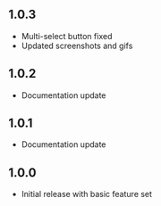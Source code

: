 ## 1.0.3

* Multi-select button fixed
* Updated screenshots and gifs

## 1.0.2

* Documentation update

## 1.0.1

* Documentation update

## 1.0.0

* Initial release with basic feature set
